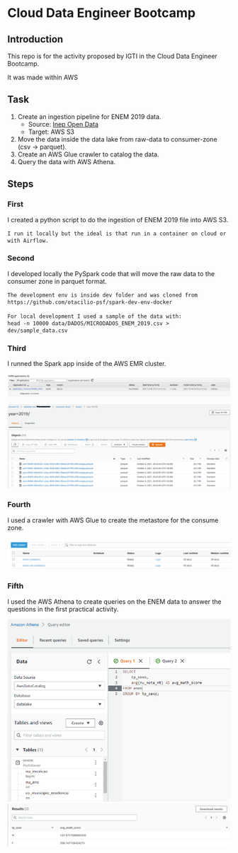 # Cloud Data Engineer Bootcamp

## Introduction

This repo is for the activity proposed by IGTI in the Cloud Data Engineer Bootcamp.

It was made within AWS

## Task

1. Create an ingestion pipeline for ENEM 2019 data.
    * Source: [Inep Open Data](https://www.gov.br/inep/pt-br/acesso-a-informacao/dados-abertos/microdados/enem)
    * Target: AWS S3
2. Move the data inside the data lake from raw-data to consumer-zone (csv -> parquet).
3. Create an AWS Glue crawler to catalog the data.
4. Query the data with AWS Athena.

## Steps

### First

I created a python script to do the ingestion of ENEM 2019 file into AWS S3.

    I run it locally but the ideal is that run in a container on cloud or with Airflow.

### Second

I developed locally the PySpark code that will move the raw data to the consumer zone in parquet format.

    The development env is inside dev folder and was cloned from https://github.com/otacilio-psf/spark-dev-env-docker

    For local development I used a sample of the data with:
    head -n 10000 data/DADOS/MICRODADOS_ENEM_2019.csv > dev/sample_data.csv

### Third

I runned the Spark app inside of the AWS EMR cluster.

![Spark result](.attachment/spark-app-result.png "Spark result")

![S3 Result](.attachment/spark-app-result-s3.png "S3 Result")

### Fourth

I used a crawler with AWS Glue to create the metastore for the consume zone.

![Glue crawler](.attachment/glue-crawler.png "Glue crawler")

### Fifth

I used the AWS Athena to create queries on the ENEM data to answer the questions in the first practical activity.

![Athena Queries](.attachment/athena-result.png "Athena Queries")
![Athena Queries](.attachment/athena-result2.png "Athena Queries")